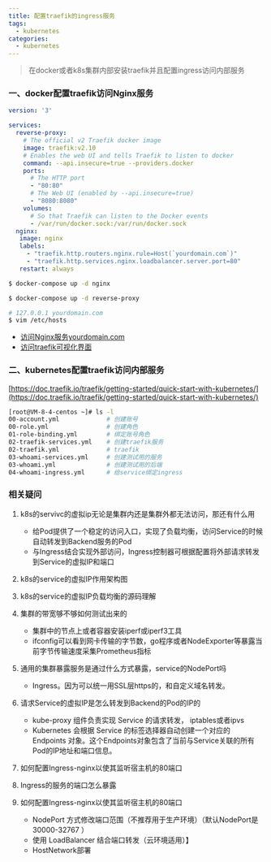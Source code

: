 ```yaml
---
title: 配置traefik的ingress服务
tags:
  - kubernetes
categories:
  - kubernetes
---
```


> 在docker或者k8s集群内部安装traefik并且配置ingress访问内部服务

### 一、docker配置traefik访问Nginx服务

```yml
version: '3'

services:
  reverse-proxy:
    # The official v2 Traefik docker image
    image: traefik:v2.10
    # Enables the web UI and tells Traefik to listen to docker
    command: --api.insecure=true --providers.docker
    ports:
      # The HTTP port
      - "80:80"
      # The Web UI (enabled by --api.insecure=true)
      - "8080:8080"
    volumes:
      # So that Traefik can listen to the Docker events
      - /var/run/docker.sock:/var/run/docker.sock
  nginx:
   image: nginx
   labels:
     - "traefik.http.routers.nginx.rule=Host(`yourdomain.com`)"
     - "traefik.http.services.nginx.loadbalancer.server.port=80"
   restart: always
```

```bash
$ docker-compose up -d nginx

$ docker-compose up -d reverse-proxy
```

```bash
# 127.0.0.1 yourdomain.com
$ vim /etc/hosts
```

- [访问Nginx服务yourdomain.com](yourdomain.com)
- [访问traefik可视化界面](http://127.0.0.1:8080/dashboard/#/)


### 二、kubernetes配置traefik访问内部服务

[https://doc.traefik.io/traefik/getting-started/quick-start-with-kubernetes/](https://doc.traefik.io/traefik/getting-started/quick-start-with-kubernetes/)

```bash
[root@VM-8-4-centos ~]# ls -l
00-account.yml             # 创建账号
00-role.yml                # 创建角色
01-role-binding.yml        # 绑定账号角色
02-traefik-services.yml    # 创建traefik服务
02-traefik.yml             # traefik
03-whoami-services.yml     # 创建测试用的服务
03-whoami.yml              # 创建测试用的后端
04-whoami-ingress.yml      # 给service绑定ingress
```

### 相关疑问

1. k8s的servivc的虚拟ip无论是集群内还是集群外都无法访问，那还有什么用
    - 给Pod提供了一个稳定的访问入口，实现了负载均衡，访问Service的时候自动转发到Backend服务的Pod
    - 与Ingress结合实现外部访问，Ingress控制器可根据配置将外部请求转发到Service的虚拟IP和端口
2. k8s的service的虚拟IP作用架构图
3. k8s的service的虚拟IP负载均衡的源码理解
4. 集群的带宽够不够如何测试出来的
    - 集群中的节点上或者容器安装iperf或iperf3工具
    - ifconfig可以看到网卡传输的字节数，go程序或者NodeExporter等暴露当前字节传输速度采集Prometheus指标
5. 通用的集群暴露服务是通过什么方式暴露，service的NodePort吗
    - Ingress。因为可以统一用SSL层https的，和自定义域名转发。
6. 请求Service的虚拟IP是怎么转发到Backend的Pod的IP的
    - kube-proxy 组件负责实现 Service 的请求转发， iptables或者ipvs
    - Kubernetes 会根据 Service 的标签选择器自动创建一个对应的 Endpoints 对象。这个Endpoints对象包含了当前与Service关联的所有Pod的IP地址和端口信息。

7. 如何配置Ingress-nginx以使其监听宿主机的80端口
8. Ingress的服务的端口怎么暴露
9. 如何配置Ingress-nginx以使其监听宿主机的80端口
      - NodePort 方式修改端口范围（不推荐用于生产环境）（默认NodePort是30000-32767 ）
      - 使用 LoadBalancer 结合端口转发（云环境适用）】
      - HostNetwork部署
